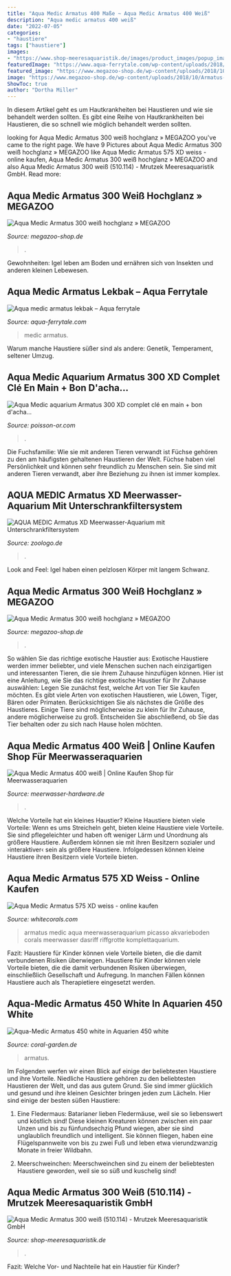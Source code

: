 ```yaml
---
title: "Aqua Medic Armatus 400 Maße ~ Aqua Medic Armatus 400 Weiß"
description: "Aqua medic armatus 400 weiß"
date: "2022-07-05"
categories:
- "haustiere"
tags: ["haustiere"]
images:
- "https://www.shop-meeresaquaristik.de/images/product_images/popup_images/21727_5.jpg"
featuredImage: "https://www.aqua-ferrytale.com/wp-content/uploads/2018/09/Aqua-medic-armatus-lekbak.jpg"
featured_image: "https://www.megazoo-shop.de/wp-content/uploads/2018/10/Aqua-Medic-Armatus-300-weiss.jpg"
image: "https://www.megazoo-shop.de/wp-content/uploads/2018/10/Armatus-7-1024x1024.png"
ShowToc: true
author: "Dortha Miller"
---
```



In diesem Artikel geht es um Hautkrankheiten bei Haustieren und wie sie behandelt werden sollten.
Es gibt eine Reihe von Hautkrankheiten bei Haustieren, die so schnell wie möglich behandelt werden sollten.

	

		
looking for Aqua Medic Armatus 300 weiß hochglanz » MEGAZOO you've came to the right page. We have 9 Pictures about Aqua Medic Armatus 300 weiß hochglanz » MEGAZOO like Aqua Medic Armatus 575 XD weiss - online kaufen, Aqua Medic Armatus 300 weiß hochglanz » MEGAZOO and also Aqua Medic Armatus 300 weiß (510.114) - Mrutzek Meeresaquaristik GmbH. Read more:
		
    
## Aqua Medic Armatus 300 Weiß Hochglanz » MEGAZOO

<img loading=lazy src="https://www.megazoo-shop.de/wp-content/uploads/2018/10/Armatus-7-1024x1024.png" onerror="this.onerror=null;this.src='https://tse1.mm.bing.net/th?id=OIP.yGSBEx1lqypUgM9K_8HVhAHaHa&amp;pid=15.1';" alt="Aqua Medic Armatus 300 weiß hochglanz » MEGAZOO">

_Source: megazoo-shop.de_

>. 

	

Gewohnheiten: Igel leben am Boden und ernähren sich von Insekten und anderen kleinen Lebewesen.

    
## Aqua Medic Armatus Lekbak – Aqua Ferrytale

<img loading=lazy src="https://www.aqua-ferrytale.com/wp-content/uploads/2018/09/Aqua-medic-armatus-lekbak.jpg" onerror="this.onerror=null;this.src='https://tse2.mm.bing.net/th?id=OIP.wlfhfi_kBpkZHMu76RiWgQAAAA&amp;pid=15.1';" alt="Aqua medic armatus lekbak – Aqua ferrytale">

_Source: aqua-ferrytale.com_

>medic armatus. 

	

Warum manche Haustiere süßer sind als andere: Genetik, Temperament, seltener Umzug.

    
## Aqua Medic Aquarium Armatus 300 XD Complet Clé En Main + Bon D&#039;acha...

<img loading=lazy src="https://www.poisson-or.com/48392-thickbox_default/aqua-medic-aquarium-armatus-300-xd-complet-cle-en-main-bon-dachats-20950eur-aquariums-marin-cle-en-main-tout-equipe-209500.jpg" onerror="this.onerror=null;this.src='https://tse1.mm.bing.net/th?id=OIP.5s-nulUyHzlGNJixebpWYQHaHa&amp;pid=15.1';" alt="Aqua Medic aquarium Armatus 300 XD complet clé en main + bon d&#039;acha...">

_Source: poisson-or.com_

>. 

	

Die Fuchsfamilie: Wie sie mit anderen Tieren verwandt ist
Füchse gehören zu den am häufigsten gehaltenen Haustieren der Welt. Füchse haben viel Persönlichkeit und können sehr freundlich zu Menschen sein. Sie sind mit anderen Tieren verwandt, aber ihre Beziehung zu ihnen ist immer komplex.

    
## AQUA MEDIC Armatus XD Meerwasser-Aquarium Mit Unterschrankfiltersystem

<img loading=lazy src="https://www.petcdn.de/media/image/f6/a7/76/aqua-medic-armatus-xd-meerwasser-aquarium-mit-unterschrankfiltersystem-va40259011429388S84f7EBtZ5zp_600x600.jpg" onerror="this.onerror=null;this.src='https://tse4.mm.bing.net/th?id=OIP.yz5JCegjfga4J6M3D0xQ1gHaHa&amp;pid=15.1';" alt="AQUA MEDIC Armatus XD Meerwasser-Aquarium mit Unterschrankfiltersystem">

_Source: zoologo.de_

>. 

	

Look and Feel: Igel haben einen pelzlosen Körper mit langem Schwanz.

    
## Aqua Medic Armatus 300 Weiß Hochglanz » MEGAZOO

<img loading=lazy src="https://www.megazoo-shop.de/wp-content/uploads/2018/10/Aqua-Medic-Armatus-300-weiss.jpg" onerror="this.onerror=null;this.src='https://tse1.mm.bing.net/th?id=OIP.Gv3bvlRuCA6N0Q-2CHQc2gHaGY&amp;pid=15.1';" alt="Aqua Medic Armatus 300 weiß hochglanz » MEGAZOO">

_Source: megazoo-shop.de_

>. 

	

So wählen Sie das richtige exotische Haustier aus:
Exotische Haustiere werden immer beliebter, und viele Menschen suchen nach einzigartigen und interessanten Tieren, die sie ihrem Zuhause hinzufügen können. Hier ist eine Anleitung, wie Sie das richtige exotische Haustier für Ihr Zuhause auswählen: Legen Sie zunächst fest, welche Art von Tier Sie kaufen möchten. Es gibt viele Arten von exotischen Haustieren, wie Löwen, Tiger, Bären oder Primaten. Berücksichtigen Sie als nächstes die Größe des Haustieres. Einige Tiere sind möglicherweise zu klein für Ihr Zuhause, andere möglicherweise zu groß. Entscheiden Sie abschließend, ob Sie das Tier behalten oder zu sich nach Hause holen möchten.

    
## Aqua Medic Armatus 400 Weiß | Online Kaufen Shop Für Meerwasseraquarien

<img loading=lazy src="https://www.meerwasser-hardware.de/media/image/25/fc/93/Filterbox-B_1600.png" onerror="this.onerror=null;this.src='https://tse3.mm.bing.net/th?id=OIP.e7LMvKb9pujAL67s_a8DugHaEe&amp;pid=15.1';" alt="Aqua Medic Armatus 400 weiß | Online Kaufen Shop für Meerwasseraquarien">

_Source: meerwasser-hardware.de_

>. 

	

Welche Vorteile hat ein kleines Haustier?
Kleine Haustiere bieten viele Vorteile:
Wenn es ums Streicheln geht, bieten kleine Haustiere viele Vorteile. Sie sind pflegeleichter und haben oft weniger Lärm und Unordnung als größere Haustiere. Außerdem können sie mit ihren Besitzern sozialer und ›interaktiver‹ sein als größere Haustiere. Infolgedessen können kleine Haustiere ihren Besitzern viele Vorteile bieten.

    
## Aqua Medic Armatus 575 XD Weiss - Online Kaufen

<img loading=lazy src="https://www.whitecorals.com/media/images/org/5ArmatusXD_xtradeep_Montage_v1_1600px.png" onerror="this.onerror=null;this.src='https://tse3.mm.bing.net/th?id=OIP.s2deS-9S7dSCW0AEKdNcZAHaGr&amp;pid=15.1';" alt="Aqua Medic Armatus 575 XD weiss - online kaufen">

_Source: whitecorals.com_

>armatus medic aqua meerwasseraquarium picasso akvarieboden corals meerwasser dasriff riffgrotte komplettaquarium. 

	

Fazit: Haustiere für Kinder können viele Vorteile bieten, die die damit verbundenen Risiken überwiegen.
Haustiere für Kinder können viele Vorteile bieten, die die damit verbundenen Risiken überwiegen, einschließlich Gesellschaft und Aufregung. In manchen Fällen können Haustiere auch als Therapietiere eingesetzt werden.

    
## Aqua-Medic Armatus 450 White In Aquarien 450 White

<img loading=lazy src="https://www.coral-garden.de/out/pictures/generated/product/1/540_340_86/aqua-medic-armatus-450-white.jpg" onerror="this.onerror=null;this.src='https://tse1.mm.bing.net/th?id=OIP.MkjW-xg5TfChD1GWhJtvegHaEq&amp;pid=15.1';" alt="Aqua-Medic Armatus 450 white in Aquarien 450 white">

_Source: coral-garden.de_

>armatus. 

	

Im Folgenden werfen wir einen Blick auf einige der beliebtesten Haustiere und ihre Vorteile.
Niedliche Haustiere gehören zu den beliebtesten Haustieren der Welt, und das aus gutem Grund. Sie sind immer glücklich und gesund und ihre kleinen Gesichter bringen jeden zum Lächeln. Hier sind einige der besten süßen Haustiere:
1. Eine Fledermaus: Batarianer lieben Fledermäuse, weil sie so liebenswert und köstlich sind! Diese kleinen Kreaturen können zwischen ein paar Unzen und bis zu fünfundsechzig Pfund wiegen, aber sie sind unglaublich freundlich und intelligent. Sie können fliegen, haben eine Flügelspannweite von bis zu zwei Fuß und leben etwa vierundzwanzig Monate in freier Wildbahn.

2. Meerschweinchen: Meerschweinchen sind zu einem der beliebtesten Haustiere geworden, weil sie so süß und kuschelig sind!

    
## Aqua Medic Armatus 300 Weiß (510.114) - Mrutzek Meeresaquaristik GmbH

<img loading=lazy src="https://www.shop-meeresaquaristik.de/images/product_images/popup_images/21727_5.jpg" onerror="this.onerror=null;this.src='https://tse1.mm.bing.net/th?id=OIP.E7--Ri28g8_qHqcziUcvfwHaHa&amp;pid=15.1';" alt="Aqua Medic Armatus 300 weiß (510.114) - Mrutzek Meeresaquaristik GmbH">

_Source: shop-meeresaquaristik.de_

>. 

	

Fazit: Welche Vor- und Nachteile hat ein Haustier für Kinder?


